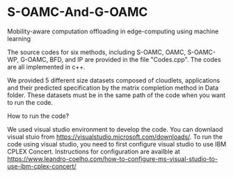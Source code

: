 # S-OAMC-And-G-OAMC
Mobility-aware computation offloading in edge-computing using machine learning



The source codes for six methods, including S-OAMC, OAMC, S-OAMC-WP, G-OAMC, BFD, and IP are provided in the file "Codes.cpp". The codes are all implemented in c++. 

We provided 5 different size datasets composed of cloudlets, applications and their predicted specification by the matrix completion method in Data folder. These datasets must be in the same path of the code when you want to run the code. 


How to run the code?


We used visual studio environment to develop the code. You can downlaod visual stuio from https://visualstudio.microsoft.com/downloads/. To run the code using visual studio, you need to first configure visual studio to use IBM CPLEX Concert. Instructions for configuration are availble at https://www.leandro-coelho.com/how-to-configure-ms-visual-studio-to-use-ibm-cplex-concert/
